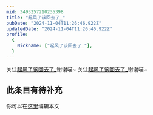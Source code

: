 ```yaml
---
mid: 3493257210235398
title: "起风了该回去了_"
pubDate: "2024-11-04T11:26:46.922Z"
updatedDate: "2024-11-04T11:26:46.922Z"
profile:
  {
    Nickname: ["起风了该回去了_"],
  }
---
```


关注[起风了该回去了_](https://space.bilibili.com/3493257210235398)谢谢喵~ 关注[起风了该回去了_](https://space.bilibili.com/3493257210235398)谢谢喵~

## 此条目有待补充
你可以在[这里](https://github.com/Yuhanawa/VTuber.ICU-Content/edit/master/v/起风了该回去了_/index.md)编辑本文

